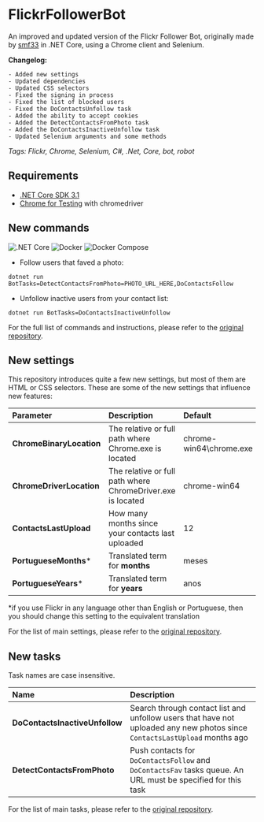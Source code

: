 # FlickrFollowerBot

An improved and updated version of the Flickr Follower Bot, originally made by [smf33](https://github.com/smf33) in .NET Core, using a Chrome client and Selenium.

**Changelog:**
```
- Added new settings
- Updated dependencies
- Updated CSS selectors
- Fixed the signing in process
- Fixed the list of blocked users
- Fixed the DoContactsUnfollow task
- Added the ability to accept cookies
- Added the DetectContactsFromPhoto task
- Added the DoContactsInactiveUnfollow task
- Updated Selenium arguments and some methods
```

*Tags: Flickr, Chrome, Selenium, C#, .Net, Core, bot, robot*

## Requirements

- [.NET Core SDK 3.1](https://dotnet.microsoft.com/download/dotnet-core/3.1)
- [Chrome for Testing](https://googlechromelabs.github.io/chrome-for-testing/#stable) with chromedriver

## New commands

![.NET Core](https://github.com/smf33/FlickrFollowerBot/workflows/.NET%20Core/badge.svg) ![Docker](https://github.com/smf33/FlickrFollowerBot/workflows/Docker/badge.svg) ![Docker Compose](https://github.com/smf33/FlickrFollowerBot/workflows/Docker%20Compose/badge.svg)

- Follow users that faved a photo: 
```
dotnet run BotTasks=DetectContactsFromPhoto=PHOTO_URL_HERE,DoContactsFollow
```
- Unfollow inactive users from your contact list: 
```
dotnet run BotTasks=DoContactsInactiveUnfollow
```
For the full list of commands and instructions, please refer to the [original repository](https://github.com/smf33/FlickrFollowerBot#usage).

## New settings
This repository introduces quite a few new settings, but most of them are HTML or CSS selectors.
These are some of the new settings that influence new features:

| Parameter | Description | Default |
| :-------- | :-------- | :---------- |
| **ChromeBinaryLocation** | The relative or full path where Chrome.exe is located | chrome-win64\\chrome.exe |
| **ChromeDriverLocation** | The relative or full path where ChromeDriver.exe is located | chrome-win64 |
| **ContactsLastUpload** | How many months since your contacts last uploaded | 12 |
| **PortugueseMonths*** | Translated term for **months** | meses |
| **PortugueseYears*** | Translated term for **years** | anos |

*if you use Flickr in any language other than English or Portuguese, then you should change this setting to the equivalent translation

For the list of main settings, please refer to the [original repository](https://github.com/smf33/FlickrFollowerBot#main-settings).

## New tasks
Task names are case insensitive.  

| Name | Description |
| :--- | :---------- |
| **DoContactsInactiveUnfollow** | Search through contact list and unfollow users that have not uploaded any new photos since `ContactsLastUpload` months ago |
| **DetectContactsFromPhoto** | Push contacts for `DoContactsFollow` and `DoContactsFav` tasks queue. An URL must be specified for this task |

For the list of main tasks, please refer to the [original repository](https://github.com/smf33/FlickrFollowerBot#availeable-taks).

